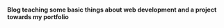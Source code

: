 <h4>
Blog teaching some basic things about web development and a project towards my portfolio
</h4>
